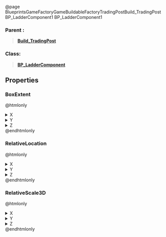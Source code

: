 @page BlueprintsGameFactoryGameBuildableFactoryTradingPostBuild_TradingPostBP_LadderComponent1 BP_LadderComponent1
### Parent :
<b><a href="_blueprints_game_factory_game_buildable_factory_trading_post_build__trading_post.html"><blockquote>Build_TradingPost</blockquote></a></b>
### Class:
<b><a href="_blueprints_game_factory_game_buildable-shared_ladder_b_p__ladder_component.html"><blockquote>BP_LadderComponent</blockquote></a></b>
## Properties
### BoxExtent
@htmlonly
<details>
 <summary>X</summary>
<blockquote>32</blockquote>
</details>
<details>
 <summary>Y</summary>
<blockquote>32</blockquote>
</details>
<details>
 <summary>Z</summary>
<blockquote>250</blockquote>
</details>
@endhtmlonly

### RelativeLocation
@htmlonly
<details>
 <summary>X</summary>
<blockquote>-459.1557922363281</blockquote>
</details>
<details>
 <summary>Y</summary>
<blockquote>-790.6616821289062</blockquote>
</details>
<details>
 <summary>Z</summary>
<blockquote>462.50238037109375</blockquote>
</details>
@endhtmlonly

### RelativeScale3D
@htmlonly
<details>
 <summary>X</summary>
<blockquote>1</blockquote>
</details>
<details>
 <summary>Y</summary>
<blockquote>1.25</blockquote>
</details>
<details>
 <summary>Z</summary>
<blockquote>1.5</blockquote>
</details>
@endhtmlonly

